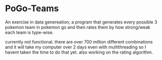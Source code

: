 # PoGo-Teams
An exercise in data genereation; a program that generates every possible 3 pokemon team in pokemon go and then rates them by how strong/weak each team is type-wise.

currently not functional. there are over 700 million different combinations and it will take my computer over 2 days even with multithreading so I havent taken the time to
do that yet. also working on the rating algorithm.
